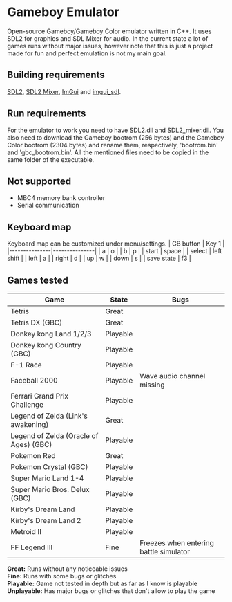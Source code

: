 # Gameboy Emulator
Open-source Gameboy/Gameboy Color emulator written in C++. It uses SDL2 for graphics and SDL Mixer for audio. In the current state a lot of games runs without major issues, however note that this is just a project made for fun and perfect emulation is not my main goal.

## Building requirements
[SDL2](https://libsdl.org/download-2.0.php), [SDL2 Mixer](https://www.libsdl.org/projects/SDL_mixer/), [ImGui](https://github.com/ocornut/imgui) and [imgui_sdl](https://github.com/Tyyppi77/imgui_sdl).

## Run requirements
For the emulator to work you need to have SDL2.dll and SDL2_mixer.dll.
You also need to download the Gameboy bootrom (256 bytes) and the Gameboy Color bootrom (2304 bytes) and rename them, respectively, 'bootrom.bin' and 'gbc_bootrom.bin'.
All the mentioned files need to be copied in the same folder of the executable.

## Not supported
- MBC4 memory bank controller
- Serial communication


## Keyboard map
Keyboard map can be customized under menu/settings.
| GB button 	| Key 1 		| 
|---------------|---------------|
| a 			| o 			|
| b 			| p 			|
| start 		| space 		|
| select		| left shift 	|
| left 			| a 			|
| right 		| d 			|
| up			| w 			|
| down 			| s 			|
| save state 	| f3 			|



## Games tested
| Game 									| State 		| Bugs |
|---------------------------------------|---------------|-------|
| Tetris 								| Great 		|		|
| Tetris DX (GBC) 						| Great 		| 		|
| Donkey kong Land 1/2/3				| Playable 		|  		|
| Donkey kong Country (GBC)				| Playable 		| 		|
| F-1 Race 								| Playable 		| 		|
| Faceball 2000 						| Playable 		| Wave audio channel missing |
| Ferrari Grand Prix Challenge			| Playable 		| 		|
| Legend of Zelda (Link's awakening)	| Great			|		|
| Legend of Zelda (Oracle of Ages) (GBC)| Playable 		| 		|
| Pokemon Red							| Great			|		|
| Pokemon Crystal (GBC)					| Playable 		|		|
| Super Mario Land 1-4					| Playable		|		|
| Super Mario Bros. Delux (GBC)			| Playable 		|		|
| Kirby's Dream Land					| Playable		|		|
| Kirby's Dream Land 2 					| Playable		|		|
| Metroid II 							| Playable		|		|
| FF Legend III							| Fine			| Freezes when entering battle simulator |

**Great:** Runs without any noticeable issues  
**Fine:** Runs with some bugs or glitches  
**Playable:** Game not tested in depth but as far as I know is playable  
**Unplayable:** Has major bugs or glitches that don't allow to play the game  

